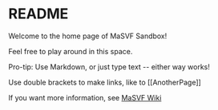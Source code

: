 # README
Welcome to the home page of MaSVF Sandbox!

Feel free to play around in this space.

Pro-tip: Use Markdown, or just type text -- either way works!

Use double brackets to make links, like to [[AnotherPage]]

If you want more information, see [MaSVF Wiki](https://gracious-joliot-c42220.netlify.app/)
